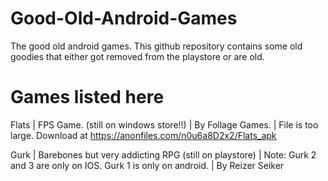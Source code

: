 # Good-Old-Android-Games
The good old android games. This github repository contains some old goodies that either got removed from the playstore or are old.

# Games listed here
Flats | FPS Game. (still on windows store!!) | By Follage Games. | File is too large. Download at https://anonfiles.com/n0u6a8D2x2/Flats_apk


Gurk | Barebones but very addicting RPG (still on playstore) | Note: Gurk 2 and 3 are only on IOS. Gurk 1 is only on android. | By Reizer Seiker
